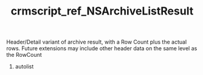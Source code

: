 ﻿---
title: crmscript_ref_NSArchiveListResult
description: NSArchiveListResult
intellisense: Void.NSArchiveListResult
keywords: NSArchiveListResult
so.topic: reference
---

Header/Detail variant of archive result, with a Row Count plus the actual rows. Future extensions may include other header data on the same level as the RowCount

1. autolist 

